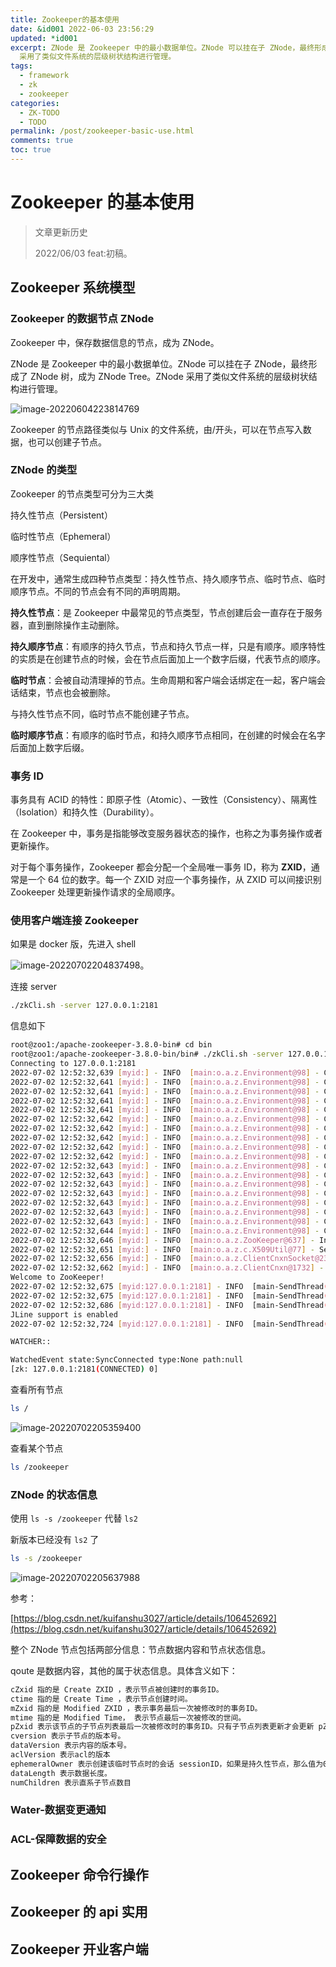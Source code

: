 ```yaml
---
title: Zookeeper的基本使用
date: &id001 2022-06-03 23:56:29
updated: *id001
excerpt: ZNode 是 Zookeeper 中的最小数据单位。ZNode 可以挂在子 ZNode，最终形成了 ZNode 树，成为 ZNode Tree。ZNode
  采用了类似文件系统的层级树状结构进行管理。
tags:
  - framework
  - zk
  - zookeeper
categories:
  - ZK-TODO
  - TODO
permalink: /post/zookeeper-basic-use.html
comments: true
toc: true
---
```

# Zookeeper 的基本使用

> 文章更新历史
>
> 2022/06/03 feat:初稿。
>

## Zookeeper 系统模型

### Zookeeper 的数据节点 ZNode

Zookeeper 中，保存数据信息的节点，成为 ZNode。

ZNode 是 Zookeeper 中的最小数据单位。ZNode 可以挂在子 ZNode，最终形成了 ZNode 树，成为 ZNode Tree。ZNode 采用了类似文件系统的层级树状结构进行管理。

![image-20220604223814769](https://img1.terwer.space/20220604223819.png)

Zookeeper 的节点路径类似与 Unix 的文件系统，由/开头，可以在节点写入数据，也可以创建子节点。

### ZNode 的类型

Zookeeper 的节点类型可分为三大类

持久性节点（Persistent）

临时性节点（Ephemeral）

顺序性节点（Sequiental）

在开发中，通常生成四种节点类型：持久性节点、持久顺序节点、临时节点、临时顺序节点。不同的节点会有不同的声明周期。

**持久性节点**：是 Zookeeper 中最常见的节点类型，节点创建后会一直存在于服务器，直到删除操作主动删除。

**持久顺序节点**：有顺序的持久节点，节点和持久节点一样，只是有顺序。顺序特性的实质是在创建节点的时候，会在节点后面加上一个数字后缀，代表节点的顺序。

**临时节点**：会被自动清理掉的节点。生命周期和客户端会话绑定在一起，客户端会话结束，节点也会被删除。

与持久性节点不同，临时节点不能创建子节点。

**临时顺序节点**：有顺序的临时节点，和持久顺序节点相同，在创建的时候会在名字后面加上数字后缀。

### 事务 ID

事务具有 ACID 的特性：即原子性（Atomic）、一致性（Consistency）、隔离性（Isolation）和持久性（Durability）。

在 Zookeeper 中，事务是指能够改变服务器状态的操作，也称之为事务操作或者更新操作。

对于每个事务操作，Zookeeper 都会分配一个全局唯一事务 ID，称为 **ZXID**，通常是一个 64 位的数字。每一个 ZXID 对应一个事务操作，从 ZXID 可以间接识别 Zookeeper 处理更新操作请求的全局顺序。

### 使用客户端连接 Zookeeper

如果是 docker 版，先进入 shell

![image-20220702204837498](https://img1.terwer.space/20220702204843.png)。

连接 server

```bash
./zkCli.sh -server 127.0.0.1:2181
```

信息如下

```bash
root@zoo1:/apache-zookeeper-3.8.0-bin# cd bin
root@zoo1:/apache-zookeeper-3.8.0-bin/bin# ./zkCli.sh -server 127.0.0.1:2181
Connecting to 127.0.0.1:2181
2022-07-02 12:52:32,639 [myid:] - INFO  [main:o.a.z.Environment@98] - Client environment:zookeeper.version=3.8.0-5a02a05eddb59aee6ac762f7ea82e92a68eb9c0f, built on 2022-02-25 08:49 UTC
2022-07-02 12:52:32,641 [myid:] - INFO  [main:o.a.z.Environment@98] - Client environment:host.name=zoo1
2022-07-02 12:52:32,641 [myid:] - INFO  [main:o.a.z.Environment@98] - Client environment:java.version=11.0.15
2022-07-02 12:52:32,641 [myid:] - INFO  [main:o.a.z.Environment@98] - Client environment:java.vendor=Oracle Corporation
2022-07-02 12:52:32,641 [myid:] - INFO  [main:o.a.z.Environment@98] - Client environment:java.home=/usr/local/openjdk-11
2022-07-02 12:52:32,642 [myid:] - INFO  [main:o.a.z.Environment@98] - Client environment:java.class.path=/apache-zookeeper-3.8.0-bin/bin/../zookeeper-server/target/classes:/apache-zookeeper-3.8.0-bin/bin/../build/classes:/apache-zookeeper-3.8.0-bin/bin/../zookeeper-server/target/lib/*.jar:/apache-zookeeper-3.8.0-bin/bin/../build/lib/*.jar:/apache-zookeeper-3.8.0-bin/bin/../lib/zookeeper-prometheus-metrics-3.8.0.jar:/apache-zookeeper-3.8.0-bin/bin/../lib/zookeeper-jute-3.8.0.jar:/apache-zookeeper-3.8.0-bin/bin/../lib/zookeeper-3.8.0.jar:/apache-zookeeper-3.8.0-bin/bin/../lib/snappy-java-1.1.7.7.jar:/apache-zookeeper-3.8.0-bin/bin/../lib/slf4j-api-1.7.30.jar:/apache-zookeeper-3.8.0-bin/bin/../lib/simpleclient_servlet-0.9.0.jar:/apache-zookeeper-3.8.0-bin/bin/../lib/simpleclient_hotspot-0.9.0.jar:/apache-zookeeper-3.8.0-bin/bin/../lib/simpleclient_common-0.9.0.jar:/apache-zookeeper-3.8.0-bin/bin/../lib/simpleclient-0.9.0.jar:/apache-zookeeper-3.8.0-bin/bin/../lib/netty-transport-native-unix-common-4.1.73.Final.jar:/apache-zookeeper-3.8.0-bin/bin/../lib/netty-transport-native-epoll-4.1.73.Final.jar:/apache-zookeeper-3.8.0-bin/bin/../lib/netty-transport-classes-epoll-4.1.73.Final.jar:/apache-zookeeper-3.8.0-bin/bin/../lib/netty-transport-4.1.73.Final.jar:/apache-zookeeper-3.8.0-bin/bin/../lib/netty-tcnative-classes-2.0.48.Final.jar:/apache-zookeeper-3.8.0-bin/bin/../lib/netty-tcnative-2.0.48.Final.jar:/apache-zookeeper-3.8.0-bin/bin/../lib/netty-resolver-4.1.73.Final.jar:/apache-zookeeper-3.8.0-bin/bin/../lib/netty-handler-4.1.73.Final.jar:/apache-zookeeper-3.8.0-bin/bin/../lib/netty-common-4.1.73.Final.jar:/apache-zookeeper-3.8.0-bin/bin/../lib/netty-codec-4.1.73.Final.jar:/apache-zookeeper-3.8.0-bin/bin/../lib/netty-buffer-4.1.73.Final.jar:/apache-zookeeper-3.8.0-bin/bin/../lib/metrics-core-4.1.12.1.jar:/apache-zookeeper-3.8.0-bin/bin/../lib/logback-core-1.2.10.jar:/apache-zookeeper-3.8.0-bin/bin/../lib/logback-classic-1.2.10.jar:/apache-zookeeper-3.8.0-bin/bin/../lib/jline-2.14.6.jar:/apache-zookeeper-3.8.0-bin/bin/../lib/jetty-util-ajax-9.4.43.v20210629.jar:/apache-zookeeper-3.8.0-bin/bin/../lib/jetty-util-9.4.43.v20210629.jar:/apache-zookeeper-3.8.0-bin/bin/../lib/jetty-servlet-9.4.43.v20210629.jar:/apache-zookeeper-3.8.0-bin/bin/../lib/jetty-server-9.4.43.v20210629.jar:/apache-zookeeper-3.8.0-bin/bin/../lib/jetty-security-9.4.43.v20210629.jar:/apache-zookeeper-3.8.0-bin/bin/../lib/jetty-io-9.4.43.v20210629.jar:/apache-zookeeper-3.8.0-bin/bin/../lib/jetty-http-9.4.43.v20210629.jar:/apache-zookeeper-3.8.0-bin/bin/../lib/javax.servlet-api-3.1.0.jar:/apache-zookeeper-3.8.0-bin/bin/../lib/jackson-databind-2.13.1.jar:/apache-zookeeper-3.8.0-bin/bin/../lib/jackson-core-2.13.1.jar:/apache-zookeeper-3.8.0-bin/bin/../lib/jackson-annotations-2.13.1.jar:/apache-zookeeper-3.8.0-bin/bin/../lib/commons-io-2.11.0.jar:/apache-zookeeper-3.8.0-bin/bin/../lib/commons-cli-1.4.jar:/apache-zookeeper-3.8.0-bin/bin/../lib/audience-annotations-0.12.0.jar:/apache-zookeeper-3.8.0-bin/bin/../zookeeper-*.jar:/apache-zookeeper-3.8.0-bin/bin/../zookeeper-server/src/main/resources/lib/*.jar:/conf:
2022-07-02 12:52:32,642 [myid:] - INFO  [main:o.a.z.Environment@98] - Client environment:java.library.path=/usr/java/packages/lib:/usr/lib64:/lib64:/lib:/usr/lib
2022-07-02 12:52:32,642 [myid:] - INFO  [main:o.a.z.Environment@98] - Client environment:java.io.tmpdir=/tmp
2022-07-02 12:52:32,642 [myid:] - INFO  [main:o.a.z.Environment@98] - Client environment:java.compiler=<NA>
2022-07-02 12:52:32,642 [myid:] - INFO  [main:o.a.z.Environment@98] - Client environment:os.name=Linux
2022-07-02 12:52:32,643 [myid:] - INFO  [main:o.a.z.Environment@98] - Client environment:os.arch=amd64
2022-07-02 12:52:32,643 [myid:] - INFO  [main:o.a.z.Environment@98] - Client environment:os.version=5.10.104-linuxkit
2022-07-02 12:52:32,643 [myid:] - INFO  [main:o.a.z.Environment@98] - Client environment:user.name=root
2022-07-02 12:52:32,643 [myid:] - INFO  [main:o.a.z.Environment@98] - Client environment:user.home=/root
2022-07-02 12:52:32,643 [myid:] - INFO  [main:o.a.z.Environment@98] - Client environment:user.dir=/apache-zookeeper-3.8.0-bin/bin
2022-07-02 12:52:32,643 [myid:] - INFO  [main:o.a.z.Environment@98] - Client environment:os.memory.free=116MB
2022-07-02 12:52:32,643 [myid:] - INFO  [main:o.a.z.Environment@98] - Client environment:os.memory.max=256MB
2022-07-02 12:52:32,644 [myid:] - INFO  [main:o.a.z.Environment@98] - Client environment:os.memory.total=128MB
2022-07-02 12:52:32,646 [myid:] - INFO  [main:o.a.z.ZooKeeper@637] - Initiating client connection, connectString=127.0.0.1:2181 sessionTimeout=30000 watcher=org.apache.zookeeper.ZooKeeperMain$MyWatcher@6ec8211c
2022-07-02 12:52:32,651 [myid:] - INFO  [main:o.a.z.c.X509Util@77] - Setting -D jdk.tls.rejectClientInitiatedRenegotiation=true to disable client-initiated TLS renegotiation
2022-07-02 12:52:32,656 [myid:] - INFO  [main:o.a.z.ClientCnxnSocket@239] - jute.maxbuffer value is 1048575 Bytes
2022-07-02 12:52:32,662 [myid:] - INFO  [main:o.a.z.ClientCnxn@1732] - zookeeper.request.timeout value is 0. feature enabled=false
Welcome to ZooKeeper!
2022-07-02 12:52:32,675 [myid:127.0.0.1:2181] - INFO  [main-SendThread(127.0.0.1:2181):o.a.z.ClientCnxn$SendThread@1171] - Opening socket connection to server localhost/127.0.0.1:2181.
2022-07-02 12:52:32,675 [myid:127.0.0.1:2181] - INFO  [main-SendThread(127.0.0.1:2181):o.a.z.ClientCnxn$SendThread@1173] - SASL config status: Will not attempt to authenticate using SASL (unknown error)
2022-07-02 12:52:32,686 [myid:127.0.0.1:2181] - INFO  [main-SendThread(127.0.0.1:2181):o.a.z.ClientCnxn$SendThread@1005] - Socket connection established, initiating session, client: /127.0.0.1:49668, server: localhost/127.0.0.1:2181
JLine support is enabled
2022-07-02 12:52:32,724 [myid:127.0.0.1:2181] - INFO  [main-SendThread(127.0.0.1:2181):o.a.z.ClientCnxn$SendThread@1444] - Session establishment complete on server localhost/127.0.0.1:2181, session id = 0x100004a571a0000, negotiated timeout = 30000

WATCHER::

WatchedEvent state:SyncConnected type:None path:null
[zk: 127.0.0.1:2181(CONNECTED) 0] 
```

查看所有节点

```bash
ls /
```

![image-20220702205359400](https://img1.terwer.space/20220702205359.png)

查看某个节点

```bash
ls /zookeeper
```

### ZNode 的状态信息

使用 `ls -s /zookeeper` 代替 `ls2`

新版本已经没有 `ls2` 了

```bash
ls -s /zookeeper
```

![image-20220702205637988](https://img1.terwer.space/20220702205638.png)

参考：

[https://blog.csdn.net/kuifanshu3027/article/details/106452692](https://blog.csdn.net/kuifanshu3027/article/details/106452692)

整个 ZNode 节点包括两部分信息：节点数据内容和节点状态信息。

qoute 是数据内容，其他的属于状态信息。具体含义如下：

```bash
cZxid 指的是 Create ZXID ，表示节点被创建时的事务ID。
ctime 指的是 Create Time ，表示节点创建时间。
mZxid 指的是 Modified ZXID ，表示事务最后一次被修改时的事务ID。
mtime 指的是 Modified Time， 表示节点最后一次被修改的世间。
pZxid 表示该节点的子节点列表最后一次被修改时的事务ID。只有子节点列表更新才会更新 pZxid，子节点内容变更不会更新。
cversion 表示子节点的版本号。
dataVersion 表示内容的版本号。
aclVersion 表示acl的版本
ephemeralOwner 表示创建该临时节点时的会话 sessionID，如果是持久性节点，那么值为0。
dataLength 表示数据长度。
numChildren 表示直系子节点数目
```

### Water-数据变更通知

### ACL-保障数据的安全

## Zookeeper 命令行操作

## Zookeeper 的 api 实用

## Zookeeper 开业客户端